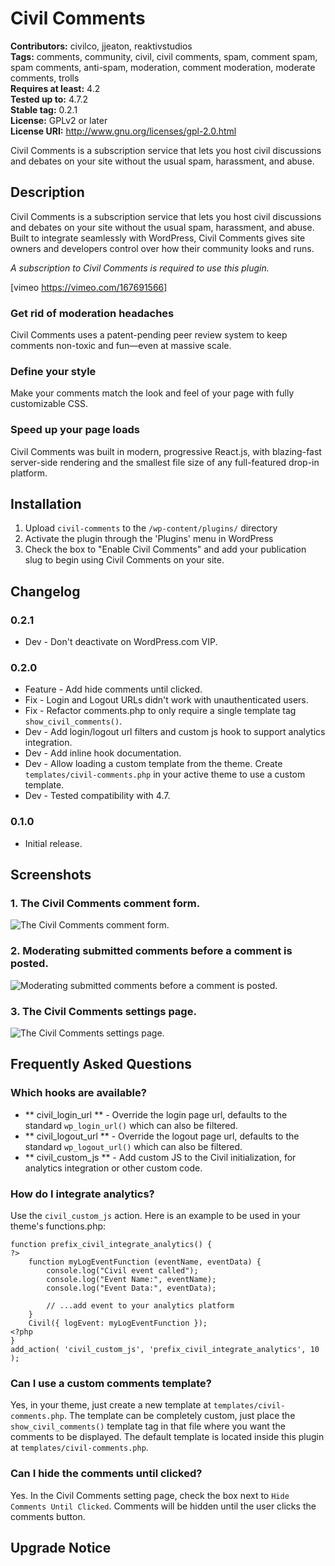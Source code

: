 # Civil Comments #
**Contributors:** civilco, jjeaton, reaktivstudios  
**Tags:** comments, community, civil, civil comments, spam, comment spam, spam comments, anti-spam, moderation, comment moderation, moderate comments, trolls  
**Requires at least:** 4.2  
**Tested up to:** 4.7.2  
**Stable tag:** 0.2.1  
**License:** GPLv2 or later  
**License URI:** http://www.gnu.org/licenses/gpl-2.0.html  

Civil Comments is a subscription service that lets you host civil discussions and debates on your site without the usual spam, harassment, and abuse.

## Description ##

Civil Comments is a subscription service that lets you host civil discussions and debates on your site without the usual spam, harassment, and abuse. Built to integrate seamlessly with WordPress, Civil Comments gives site owners and developers control over how their community looks and runs.

*A subscription to Civil Comments is required to use this plugin.*

[vimeo https://vimeo.com/167691566]

### Get rid of moderation headaches ###
Civil Comments uses a patent-pending peer review system to keep comments non-toxic and fun—even at massive scale.

### Define your style ###
Make your comments match the look and feel of your page with fully customizable CSS.

### Speed up your page loads ###
Civil Comments was built in modern, progressive React.js, with blazing-fast server-side rendering and the smallest file size of any full-featured drop-in platform.

## Installation ##

1. Upload `civil-comments` to the `/wp-content/plugins/` directory
1. Activate the plugin through the 'Plugins' menu in WordPress
1. Check the box to "Enable Civil Comments" and add your publication slug to begin using Civil Comments on your site.

## Changelog ##

### 0.2.1 ###
* Dev - Don't deactivate on WordPress.com VIP.

### 0.2.0 ###
* Feature - Add hide comments until clicked.
* Fix - Login and Logout URLs didn't work with unauthenticated users.
* Fix - Refactor comments.php to only require a single template tag `show_civil_comments()`.
* Dev - Add login/logout url filters and custom js hook to support analytics integration.
* Dev - Add inline hook documentation.
* Dev - Allow loading a custom template from the theme. Create `templates/civil-comments.php` in your active theme to use a custom template.
* Dev - Tested compatibility with 4.7.

### 0.1.0 ###
* Initial release.

## Screenshots ##

### 1. The Civil Comments comment form. ###
![The Civil Comments comment form.](http://ps.w.org/civil-comments/assets/screenshot-1.png)

### 2. Moderating submitted comments before a comment is posted. ###
![Moderating submitted comments before a comment is posted.](http://ps.w.org/civil-comments/assets/screenshot-2.png)

### 3. The Civil Comments settings page. ###
![The Civil Comments settings page.](http://ps.w.org/civil-comments/assets/screenshot-3.png)


## Frequently Asked Questions ##

### Which hooks are available? ###

* ** civil_login_url ** - Override the login page url, defaults to the standard `wp_login_url()` which can also be filtered.
* ** civil_logout_url ** - Override the logout page url, defaults to the standard `wp_logout_url()` which can also be filtered.
* ** civil_custom_js ** - Add custom JS to the Civil initialization, for analytics integration or other custom code.

### How do I integrate analytics? ###

Use the `civil_custom_js` action. Here is an example to be used in your theme's functions.php:

    function prefix_civil_integrate_analytics() {
    ?>
        function myLogEventFunction (eventName, eventData) {
            console.log("Civil event called");
            console.log("Event Name:", eventName);
            console.log("Event Data:", eventData);

            // ...add event to your analytics platform
        }
        Civil({ logEvent: myLogEventFunction });
    <?php
    }
    add_action( 'civil_custom_js', 'prefix_civil_integrate_analytics', 10 );

### Can I use a custom comments template? ###

Yes, in your theme, just create a new template at `templates/civil-comments.php`. The template can be completely custom, just place the `show_civil_comments()` template tag in that file where you want the comments to be displayed. The default template is located inside this plugin at `templates/civil-comments.php`.

### Can I hide the comments until clicked? ###

Yes. In the Civil Comments setting page, check the box next to `Hide Comments Until Clicked`. Comments will be hidden until the user clicks the comments button.

## Upgrade Notice ##
